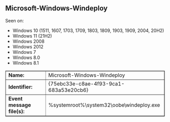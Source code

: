 ## Microsoft-Windows-Windeploy

Seen on:
* Windows 10 (1511, 1607, 1703, 1709, 1803, 1809, 1903, 1909, 2004, 20H2)
* Windows 11 (21H2)
* Windows 2008
* Windows 2012
* Windows 7
* Windows 8.0
* Windows 8.1

<table border="1" class="docutils">
  <tbody>
    <tr>
      <td><b>Name:</b></td>
      <td>Microsoft-Windows-Windeploy</td>
    </tr>
    <tr>
      <td><b>Identifier:</b></td>
      <td>{75ebc33e-c8ae-4f93-9ca1-683a53e20cb6}</td>
    </tr>
    <tr>
      <td><b>Event message file(s):</b></td>
      <td>%systemroot%\system32\oobe\windeploy.exe</td>
    </tr>
  </tbody>
</table>

&nbsp;

